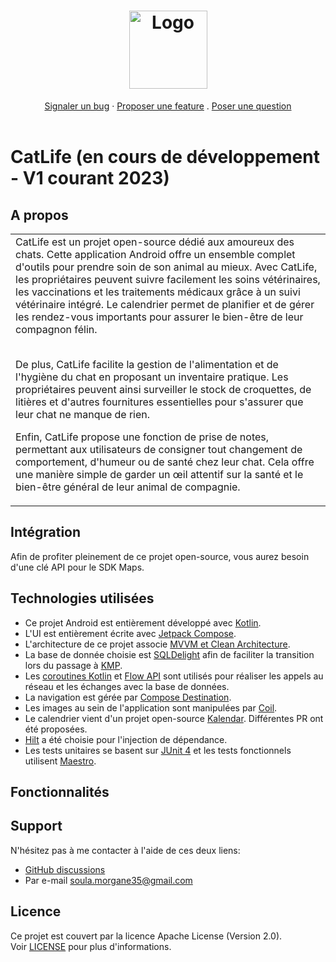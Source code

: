<h1 align="center">
  <a href="[https://github.com/morganesoula/catlife]">
    <img src="https://github.com/morganesoula/catlife/blob/main/catlife_icone.jpg" alt="Logo" width="125" height="125">
  </a>
</h1>

<div align="center">
  <a href="https://github.com/morganesoula/catlife/issues/new?assignees=&labels=bug&template=01_BUG_REPORT.md&title=bug%3A+">Signaler un bug</a>
  ·
  <a href="https://github.com/morganesoula/catlife/issues/new?assignees=&labels=enhancement&template=02_FEATURE_REQUEST.md&title=feat%3A+">Proposer une feature</a>
  .
  <a href="https://github.com/morganesoula/catlife/discussions">Poser une question</a>
</div>
<br />

# CatLife (en cours de développement - V1 courant 2023)
## A propos

<table>
  <tr>
    <td>
      CatLife est un projet open-source dédié aux amoureux des chats. Cette application Android offre un ensemble complet d'outils pour prendre soin de son animal au mieux. Avec CatLife, les propriétaires peuvent suivre facilement les soins vétérinaires, les vaccinations et les traitements médicaux grâce à un suivi vétérinaire intégré. Le calendrier permet de planifier et de gérer les rendez-vous importants pour assurer le bien-être de leur compagnon félin. 

</br> De plus, CatLife facilite la gestion de l'alimentation et de l'hygiène du chat en proposant un inventaire pratique. Les propriétaires peuvent ainsi surveiller le stock de croquettes, de litières et d'autres fournitures essentielles pour s'assurer que leur chat ne manque de rien.

Enfin, CatLife propose une fonction de prise de notes, permettant aux utilisateurs de consigner tout changement de comportement, d'humeur ou de santé chez leur chat. Cela offre une manière simple de garder un œil attentif sur la santé et le bien-être général de leur animal de compagnie.
</td>
  </tr>
</table>

## Intégration

<p>Afin de profiter pleinement de ce projet open-source, vous aurez besoin d'une clé API pour le SDK Maps.</p>

## Technologies utilisées

* Ce projet Android est entièrement développé avec [Kotlin](https://kotlinlang.org/).
* L'UI est entièrement écrite avec [Jetpack Compose](https://developer.android.com/jetpack/compose).
* L'architecture de ce projet associe [MVVM et Clean Architecture](https://www.youtube.com/playlist?list=PLWz5rJ2EKKc8GZWCbUm3tBXKeqIi3rcVX).
* La base de donnée choisie est [SQLDelight](https://cashapp.github.io/sqldelight/2.0.0/) afin de faciliter la transition lors du passage à [KMP](https://kotlinlang.org/docs/multiplatform.html).
* Les [coroutines Kotlin](https://kotlinlang.org/docs/reference/coroutines/coroutines-guide.html) et [Flow API](https://kotlinlang.org/docs/flow.html#flows) sont utilisés pour réaliser les appels au réseau et les échanges avec la base de données.
* La navigation est gérée par [Compose Destination](https://github.com/raamcosta/compose-destinations).
* Les images au sein de l'application sont manipulées par [Coil](https://github.com/coil-kt/coil).
* Le calendrier vient d'un projet open-source [Kalendar](https://github.com/hi-manshu/Kalendar). Différentes PR ont été proposées.
* [Hilt](https://dagger.dev/hilt/) a été choisie pour l'injection de dépendance.
* Les tests unitaires se basent sur [JUnit 4](https://junit.org/junit4/) et les tests fonctionnels utilisent [Maestro](https://maestro.mobile.dev/).

## Fonctionnalités

## Support

N'hésitez pas à me contacter à l'aide de ces deux liens:

- [GitHub discussions](https://github.com/morganesoula/catlifebis/discussions)
- Par e-mail soula.morgane35@gmail.com

## Licence

Ce projet est couvert par la licence Apache License (Version 2.0). </br>
Voir [LICENSE](LICENSE) pour plus d'informations.
